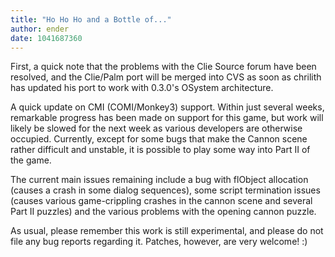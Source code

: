 ```yaml
---
title: "Ho Ho Ho and a Bottle of..."
author: ender
date: 1041687360
---
```


First, a quick note that the problems with the Clie Source forum have been resolved, and the Clie/Palm port will be merged into CVS as soon as chrilith has updated his port to work with 0.3.0's OSystem architecture.  
  
A quick update on CMI (COMI/Monkey3) support. Within just several weeks, remarkable progress has been made on support for this game, but work will likely be slowed for the next week as various developers are otherwise occupied. Currently, except for some bugs that make the Cannon scene rather difficult and unstable, it is possible to play some way into Part II of the game.  
  
The current main issues remaining include a bug with flObject allocation (causes a crash in some dialog sequences), some script termination issues (causes various game-crippling crashes in the cannon scene and several Part II puzzles) and the various problems with the opening cannon puzzle.  
  
As usual, please remember this work is still experimental, and please do not file any bug reports regarding it. Patches, however, are very welcome! :)
